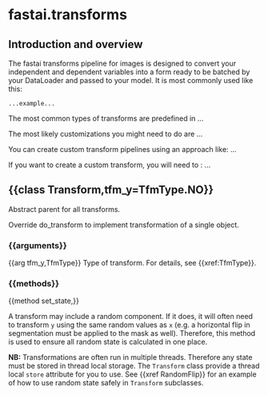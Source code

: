 ﻿# fastai.transforms

## Introduction and overview

The fastai transforms pipeline for images is designed to convert your independent and dependent variables into a form ready to be batched by your DataLoader and passed to your model. It is most commonly used like this:

```
...example...
```

The most common types of transforms are predefined in ...

The most likely customizations you might need to do are ...

You can create custom transform pipelines using an approach like: ...

If you want to create a custom transform, you will need to : ...

## {{class Transform,tfm_y=TfmType.NO}}

Abstract parent for all transforms.

Override do_transform to implement transformation of a single object.

### {{arguments}}

{{arg tfm_y,TfmType}}
Type of transform. For details, see {{xref:TfmType}}.

### {{methods}}

{{method set_state,}}

A transform may include a random component. If it does, it will often need to transform `y` using the same random values as `x` (e.g. a horizontal flip in segmentation must be applied to the mask as well). Therefore, this method is used to ensure all random state is calculated in one place.

**NB:** Transformations are often run in multiple threads. Therefore any state must be stored in thread local storage. The `Transform` class provide a thread local `store` attribute for you to use. See {{xref RandomFlip}} for an example of how to use random state safely in `Transform` subclasses.
